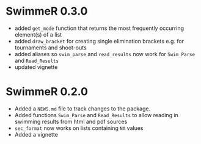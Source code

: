 # SwimmeR 0.3.0
* added `get_mode` function that returns the most frequently occurring element(s) of a list
* added `draw_bracket` for creating single elimination brackets e.g. for tournaments and shoot-outs
* added aliases so `swim_parse` and `read_results` now work for `Swim_Parse` and `Read_Results`
* updated vignette


# SwimmeR 0.2.0

* Added a `NEWS.md` file to track changes to the package.
* Added functions `Swim_Parse` and `Read_Results` to allow reading in swimming results from html and pdf sources
* `sec_format` now works on lists containing `NA` values
* Added a vignette
